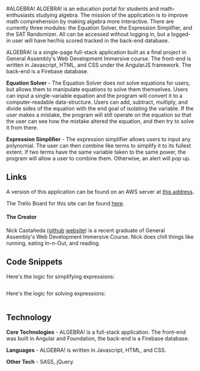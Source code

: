 #ALGEBRA!
ALGEBRA! is an education portal for students and math-enthusiasts studying algebra. The mission of the application is to improve math comprehension by making algebra more interactive. There are currently three modules: the Equation Solver, the Expression Simplifier, and the SAT Randomizer. All can be accessed without logging in, but a logged-in user will have her/his scored tracked in the back-end database.

ALGEBRA! is a single-page full-stack application built as a final project in General Assembly's Web Development Immersive course. The front-end is written in Javascript, HTML, and CSS under the AngularJS framework. The back-end is a Firebase database.

**Equation Solver** - The Equation Solver does not solve equations for users, but allows them to manipulate equations to solve them themselves. Users can input a single-variable equation and the program will convert it to a computer-readable data-structure. Users can add, subtract, multiply, and divide sides of the equation with the end goal of isolating the variable. If the user makes a mistake, the program will still operate on the equation so that the user can see how the mistake altered the equation, and then try to solve it from there.

**Expression Simplifier** - The expression simplifier allows users to input any polynomial. The user can then combine like terms to simplify it to its fullest extent. If two terms have the same variable taken to the same power, the program will allow a user to combine them. Otherwise, an alert will pop up.

## Links
A version of this application can be found on an AWS server at [this address](http://www.google.com/).

The Trello Board for this site can be found [here](https://trello.com/b/rvt3Zru8/algebra).

#### The Creator
Nick Castañeda ([github](https://github.com/nick-castaneda) [website](http://www.nick-castaneda.com)) is a recent graduate of General Assembly's Web Development Immersive Course. Nick does chill things like running, eating In-n-Out, and reading.

## Code Snippets
Here's the logic for simplifying expressions:

~~~javascript

~~~

Here's the logic for solving expressions:

~~~javascript

~~~

## Technology
**Core Technologies** - ALGEBRA! is a full-stack application. The front-end was built in Angular and Foundation, the back-end is a Firebase database. 

**Languages** - ALGEBRA! is written in Javascript, HTML, and CSS.

**Other Tech** - SASS, jQuery.